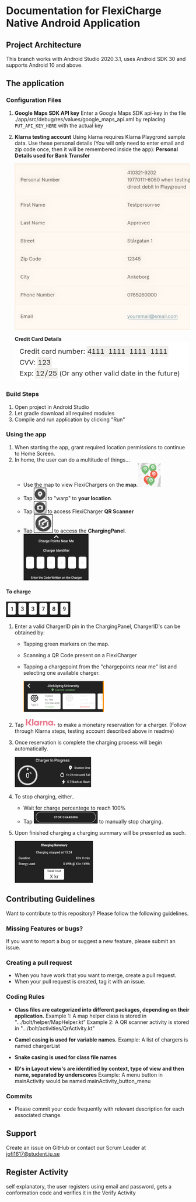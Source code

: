 # Documentation for FlexiCharge Native Android Application

## Project Architecture

  This branch works with Android Studio 2020.3.1, uses Android SDK 30 and supports Android 10 and above.

## The application

### Configuration Files

1. **Google Maps SDK API key**
   Enter a Google Maps SDK api-key in the file ./app/src/debug/res/values/google_maps_api.xml by replacing `PUT_API_KEY_HERE` with the actual key

2. **Klarna testing account**
   Using klarna requires Klarna Playgrond sample data. Use these personal details (You will only need to enter email and zip code once, then it will be remembered inside the app):
   **Personal Details used for Bank Transfer**
   
     ![image-20211011145831799](./images/image-20211011145831799.png)
   
   **Credit Card Details**
   ![image-20211013123905119](./images/image-20211013123905119.png)

### Build Steps

1. Open project in Android Studio
2. Let gradle download all required modules
3. Compile and run application by clicking "Run"


### Using the app

1. When starting the app, grant required location permissions to continue to Home Screen.
2. In home, the user can do a multitude of things...
   * Use the map to view FlexiChargers on the **map**.![image-20211011152235679](./images/image-20211011152235679.png)
   * Tap ![image-20211011151837571](./images/image-20211011151837571.png) to "warp" to **your location**. 
   * Tap ![image-20211011151855812](./images/image-20211011151855812.png) to access FlexiCharger **QR Scanner**
   * Tap ![image-20211011151821916](./images/image-20211011151821916.png) to access the **ChargingPanel**.   ![image-20211011153319900](./images/image-20211011153319900.png) 

#### To charge

   ![image-20211011152137316](./images/image-20211011152137316.png)

1. Enter a valid ChargerID pin in the ChargingPanel, ChargerID's can be obtained by:
   * Tapping green markers on the map.
   * Scanning a QR Code present on a FlexiCharger
   * Tapping a chargepoint from the "chargepoints near me" list and selecting one available charger.

     ![image-20211011152100925](./images/image-20211011152100925.png)
2. Tap ![image-20211011152306659](./images/image-20211011152306659.png) to make a monetary reservation for a charger. (Follow through Klarna steps, testing account described above in readme)
3. Once reservation is complete the charging process will begin automatically.

   ![image-20211011152355229](./images/image-20211011152355229.png)
4. To stop charging, either..
   * Wait for charge percentege to reach 100%
   * Tap ![image-20211011152407316](./images/image-20211011152407316.png) to manually stop charging.
5. Upon finished charging a charging summary will be presented as such.

   ![image-20211011152445124](./images/image-20211011152445124.png)
## Contributing Guidelines

Want to contribute to this repository? Please follow the following guidelines.

### Missing Features or bugs?

If you want to report a bug or suggest a new feature, please submit an issue.

### Creating a pull request

* When you have work that you want to merge, create a pull request.
* When your pull request is created, tag it with an issue.

### Coding Rules

* **Class files are categorized into different packages, depending on their application.**
  Example 1: A map helper class is stored in ".../bolt/helper/MapHelper.kt"
  Example 2: A QR scanner activity is stored in ".../bolt/activities/QrActivity.kt"

* **Camel casing is used for variable names.**
  Example: A list of chargers is named chargerList
* **Snake casing is used for class file names**
* **ID's in Layout view's are identified by context, type of view and then name, separated by underscores**
  Example: A menu button in mainActivity would be named mainActivity_button_menu

### Commits

* Please commit your code frequently with relevant description for each associated change.

## Support

Create an issue on GitHub or contact our Scrum Leader at jofi1617@student.ju.se

## Register Activity 
self explanatory, the user registers using email and password, gets a conformation code and 
verifies it in the Verify Activity 